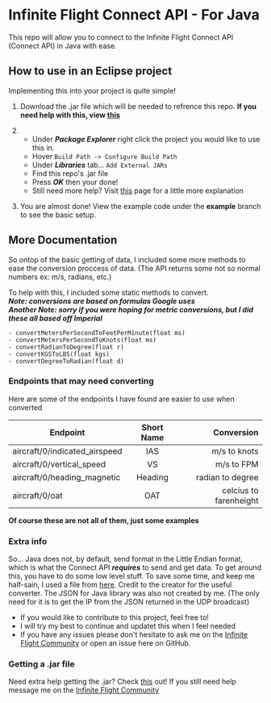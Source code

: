 # Infinite Flight Connect API - For Java
This repo will allow you to connect to the Infinite Flight Connect API (Connect API) in Java with ease.

## How to use in an Eclipse project
Implementing this into your project is quite simple!

1. Download the .jar file which will be needed to refrence this repo. **If you need help with this, view [this](#getting-a-jar-file)**
2. - Under **_Package Explorer_** right click the project you would like to use this in.
   - Hover ```Build Path -> Configure Build Path```
   - Under **_Libraries_** tab... ```Add External JARs```
   - Find this repo's .jar file
   - Press **_OK_** then your done!
   - Still need more help? Visit [this](https://www.tutorialspoint.com/eclipse/eclipse_java_build_path.htm) page for a little more explanation

3. You are almost done! View the example code under the **example** branch to see the basic setup.

## More Documentation
So ontop of the basic getting of data, I included some more methods to ease the conversion proccess of data. (The API returns some not so normal numbers ex: m/s, radians, etc.)

To help with this, I included some static methods to convert. <br>
**_Note: conversions are based on formulas Google uses_** <br>
**_Another Note: sorry if you were hoping for metric conversions, but I did these all based off Imperial_**

```
- convertMetersPerSecondToFeetPerMinute(float ms)
- convertMetersPerSecondToKnots(float ms)
- convertRadianToDegree(float r)
- convertKGSToLBS(float kgs)
- convertDegreeToRadian(float d)
```

### Endpoints that may need converting
Here are some of the endpoints I have found are easier to use when converted

| Endpoint        | Short Name           | Conversion  |
| ------------- |:-------------:| -----:|
| aircraft/0/indicated_airspeed      | IAS | m/s to knots |
| aircraft/0/vertical_speed      | VS      |  m/s to FPM |
| aircraft/0/heading_magnetic | Heading      |    radian to degree | 
| aircraft/0/oat | OAT | celcius to farenheight |

**Of course these are not all of them, just some examples**

### Extra info
So... Java does not, by default, send format in the Little Endian format, which is what the Connect API **_requires_** to send and get data. To get around this, you have to do some low level stuff. To save some time, and keep me half-sain, I used a file from [here](https://gist.github.com/MichaelBeeu/6545110). Credit to the creator for the useful converter. The JSON for Java library was also not created by me. (The only need for it is to get the IP from the JSON returned in the UDP broadcast) <br>
- If you would like to contribute to this project, feel free to! 
- I will try my best to continue and updatet this when I feel needed 
- If you have any issues please don't hesitate to ask me on the [Infinite Flight Community](https://community.infiniteflight.com/u/onelettershor2/) or open an issue here on GitHub.

### Getting a .jar file
Need extra help getting the .jar? Check [this](https://stackoverflow.com/questions/41310629/how-to-download-jar-file-from-github-source-code) out! If you still need help message me on the [Infinite Flight Community](https://community.infiniteflight.com/u/onelettershor2/)
